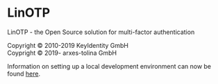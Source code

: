 # LinOTP

LinOTP - the Open Source solution for multi-factor authentication

Copyright © 2010-2019 KeyIdentity GmbH  
Coypright © 2019- arxes-tolina GmbH

Information on setting up a local development environment can now be
found [here](linotpd/src/DEVELOP.md).
